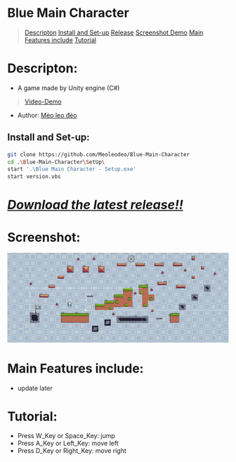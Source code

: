 # Blue Main Character
> [Descripton](#descripton)
> [Install and Set-up](#install-and-set-up)
> [Release](#download-the-latest-release)
> [Screenshot Demo](#screenshot)
> [Main Features include](#main-features-include)
> [Tutorial](#tutorial)



# Descripton:
- A game made by Unity engine (C#)
> [Video-Demo](https://www.youtube.com/channel/UCmmPqymrwJRLnOILNsLdksg)
- Author: [Mèo leo đèo](https://github.com/meoleodeo)
## Install and Set-up:
```bash
git clone https://github.com/Meoleodeo/Blue-Main-Character
cd .\Blue-Main-Character\SetUp\
start '.\Blue Main Character - Setup.exe'
start version.vbs
```
# [_Download the latest release!!_](https://github.com/Meoleodeo/Blue-Main-Character/releases)
# Screenshot:
![DEMO](./screenshoot/DemoLv1.png)
# Main Features include:
- update later
# Tutorial:
- Press W_Key or Space_Key: jump
- Press A_Key or Left_Key: move left
- Press D_Key or Right_Key: move right


